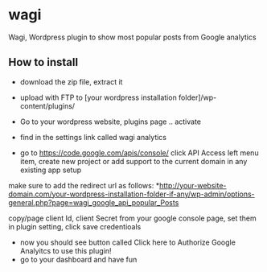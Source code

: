 wagi
====

Wagi, Wordpress plugin to show most popular posts from Google analytics


How to install
--------------
* download the zip file, extract it
* upload with FTP to [your wordpress installation folder]/wp-content/plugins/

* Go to your wordpress website, plugins page .. activate

* find in the settings link called    wagi analytics

* go to https://code.google.com/apis/console/ click API Access left menu item, create new project or add support to the current domain in any existing app setup

make sure to add the redirect url as follows:
*http://your-website-domain.com/your-wordpress-installation-folder-if-any/wp-admin/options-general.php?page=wagi_google_api_popular_Posts

copy/page client Id, client Secret from your google console page, set them in plugin setting, click save credentioals
* now you should see button called Click here to Authorize Google Analyitcs to use this plugin!
* go to your dashboard and have fun